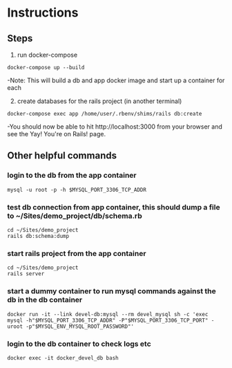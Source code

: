 # Instructions

## Steps

1. run docker-compose
```
docker-compose up --build
```
-Note: This will build a db and app docker image and start up a container for each

2. create databases for the rails project (in another terminal)
```
docker-compose exec app /home/user/.rbenv/shims/rails db:create
```
-You should now be able to hit http://localhost:3000 from your browser and see the Yay! You're on Rails! page.

## Other helpful commands

### login to the db from the app container
```
mysql -u root -p -h $MYSQL_PORT_3306_TCP_ADDR
```

### test db connection from app container, this should dump a file to ~/Sites/demo_project/db/schema.rb
```
cd ~/Sites/demo_project
rails db:schema:dump
```

### start rails project from the app container
```
cd ~/Sites/demo_project
rails server

```

### start a dummy container to run mysql commands against the db in the db container
```
docker run -it --link devel-db:mysql --rm devel_mysql sh -c 'exec mysql -h"$MYSQL_PORT_3306_TCP_ADDR" -P"$MYSQL_PORT_3306_TCP_PORT" -uroot -p"$MYSQL_ENV_MYSQL_ROOT_PASSWORD"'
```

### login to the db container to check logs etc
```
docker exec -it docker_devel_db bash
```
